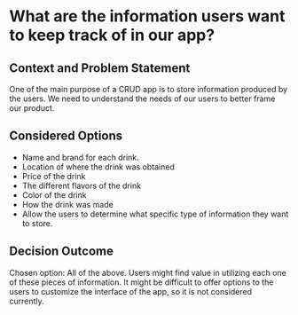 # What are the information users want to keep track of in our app?

## Context and Problem Statement

One of the main purpose of a CRUD app is to store information produced by the users.
We need to understand the needs of our users to better frame our product.

## Considered Options

* Name and brand for each drink.
* Location of where the drink was obtained
* Price of the drink
* The different flavors of the drink
* Color of the drink
* How the drink was made
* Allow the users to determine what specific type of information they want to store.

## Decision Outcome

Chosen option: All of the above. Users might find value in utilizing each one of these pieces of information. It might be difficult to offer options to the users to customize the interface of the app, so it is not considered currently.
